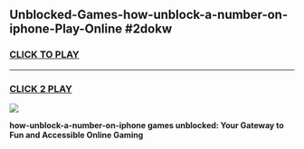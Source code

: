 
## Unblocked-Games-how-unblock-a-number-on-iphone-Play-Online #2dokw
<h3>
<a href="https://news.freeplayer.one?title=how-unblock-a-number-on-iphone&ref=3">CLICK TO PLAY</a></h3>
<hr>

<h3>
<a href="https://news.freeplayer.one?title=how-unblock-a-number-on-iphone&ref=3">CLICK 2 PLAY</a>
  
</h3>

<a href="https://news.freeplayer.one?title=how-unblock-a-number-on-iphone&ref=3"><img src="https://clearcache.store/games.png"></a>


**how-unblock-a-number-on-iphone games unblocked: Your Gateway to Fun and Accessible Online Gaming**
